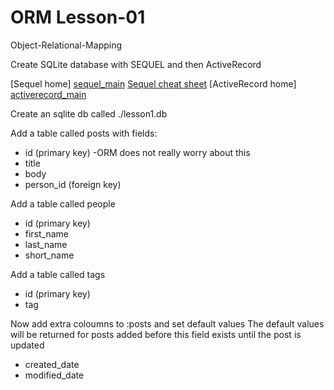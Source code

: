 ORM Lesson-01
=============  
Object-Relational-Mapping

Create SQLite database with SEQUEL and then ActiveRecord 

[Sequel home] [sequel_main]
[Sequel cheat sheet][sequel_cheat]
[ActiveRecord home] [activerecord_main]

[sequel_main]: http://sequel.rubyforge.org/
[activerecord_main]: http://api.rubyonrails.org/classes/ActiveRecord/Base.html 

[sequel_cheat]: http://cheat.errtheblog.com/s/sequel/


Create an sqlite db called ./lesson1.db

Add a table called posts with fields:
 * id (primary key) -ORM does not really worry about this
 * title
 * body
 * person_id (foreign key)

Add a table called people
 * id (primary key)
 * first_name
 * last_name
 * short_name 

Add a table called tags
 * id (primary key)
 * tag

Now add extra coloumns to :posts and set default values
 The default values will be returned for posts added before this field exists until the post is updated
* created_date
* modified_date

